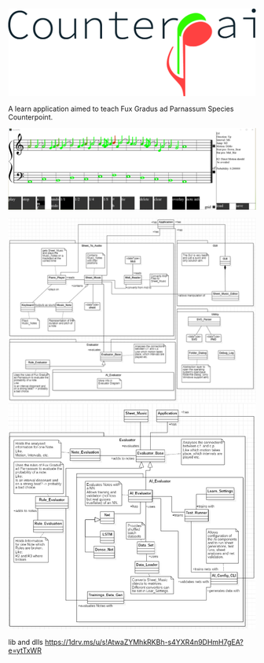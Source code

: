 ![Application](https://github.com/Ni2Be/CounterPAI/blob/master/Counterpai-Logo.png)

A learn application aimed to teach Fux Gradus ad Parnassum Species Counterpoint.




![Application](https://github.com/Ni2Be/CounterPAI/blob/master/beta_pic.PNG)



![Classes](https://raw.githubusercontent.com/Ni2Be/CounterPAI/master/Class.PNG)
![Evaluator](https://raw.githubusercontent.com/Ni2Be/CounterPAI/master/Evaluator.PNG)


lib and dlls
https://1drv.ms/u/s!AtwaZYMhkRKBh-s4YXR4n9DHmH7gEA?e=ytTxWR 

